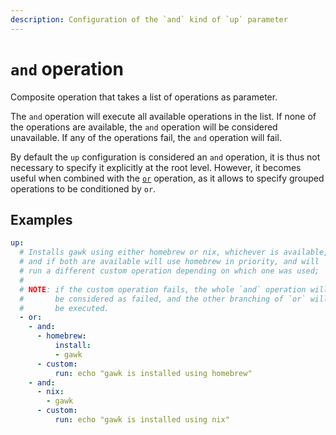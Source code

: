 ```yaml
---
description: Configuration of the `and` kind of `up` parameter
---
```


# `and` operation

Composite operation that takes a list of operations as parameter.

The `and` operation will execute all available operations in the list. If none of the operations are available, the `and` operation will be considered unavailable. If any of the operations fail, the `and` operation will fail.

By default the `up` configuration is considered an `and` operation, it is thus not necessary to specify it explicitly at the root level. However, it becomes useful when combined with the [`or`](or) operation, as it allows to specify grouped operations to be conditioned by `or`.

## Examples

```yaml
up:
  # Installs gawk using either homebrew or nix, whichever is available,
  # and if both are available will use homebrew in priority, and will
  # run a different custom operation depending on which one was used;
  #
  # NOTE: if the custom operation fails, the whole `and` operation will
  #       be considered as failed, and the other branching of `or` will
  #       be executed.
  - or:
    - and:
      - homebrew:
          install:
          - gawk
      - custom:
          run: echo "gawk is installed using homebrew"
    - and:
      - nix:
        - gawk
      - custom:
          run: echo "gawk is installed using nix"
```
